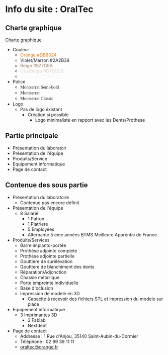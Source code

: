 # Info du site : OralTec

## Charte graphique

[Charte graphique](https://www.canva.com/templates/EAEGg2jQ_bE-orange-and-green-flat-minimalist-clinic-health-website/)

* Couleur 
    * <span style="color: #DB8024;">Orange #DB8024</span>
    * <span style="color: #2A2B39;">Violet/Marron #2A2B39</span>
    * <span style="color: #977C6A;">Beige #977C6A</span>
    * <span style="color: #D7D0C9;">Gris/Beige #D7D0C9</span>
    * <span style="color: #F4F5F4;">Gris claire #F4F5F4</span>
* Police
    * <span style="font-family: Montserrat Semi-bold;">Montserrat Semi-bold</span> 
    * <span style="font-family: Montserrat;">Montserrat</span> 
    * <span style="font-family: Montserrat Classic;">Montserrat Classic</span> 
* Logo
    * Pas de logo éxistant
        * Création si possible
            * Logo minimaliste en rapport avec les Dents/Prothese

## Partie principale

* Présentation du laboratoir
* Présentation de l'équipe
* Produits/Service
* Equipement informatique
* Page de contact

## Contenue des sous partie

* Présentation du laboratoire
    * Contenue pas encore définit
* Présentation de l'équipe
    * 8 Salarié
        * 1 Patron
        * 1 Platriere
        * 5 Employées
        * Alternante 5 eme années BTMS Meilleure Apprentie de France
* Produits/Services
    * Barre implanto-portée
    * Prothése adjointe complete
    * Prothése adjointe partielle
    * Gouttiere de surélévation
    * Gouttiere de blanchiment des dents
    * Réparation/Adjonction
    * Chassie métallique
    * Porte empreinte individuelle
    * Base d'oclusion
    * Impression de modele en 3D
        * Capacité à recevoir des fichiers STL et impression du modele sur place
* Equipement informatique
    * 3 Imprimantes 3D
        * 2 Fablab
        * Nextdent
* Page de contact
    * Addresse : 1 Rue d'Anjou, 35140 Saint-Aubin-du-Cormier
    * Téléphone : 02 99 39 11 11
    * oraltec@orange.fr